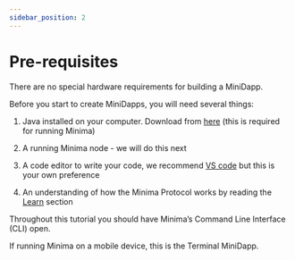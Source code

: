```yaml
---
sidebar_position: 2
---
```


# Pre-requisites
There are no special hardware requirements for building a MiniDapp. 

Before you start to create MiniDapps, you will need several things:

1. Java installed on your computer. Download from [here](https://www.java.com/en/download/) (this is required for running Minima)

2. A running Minima node - we will do this next

3. A code editor to write your code, we recommend [VS code](https://code.visualstudio.com/download) but this is your own preference

4. An understanding of how the Minima Protocol works by reading the [Learn](/docs/learn/ataglance) section 

Throughout this tutorial you should have Minima’s Command Line Interface (CLI) open.

If running Minima on a mobile device, this is the Terminal MiniDapp. 